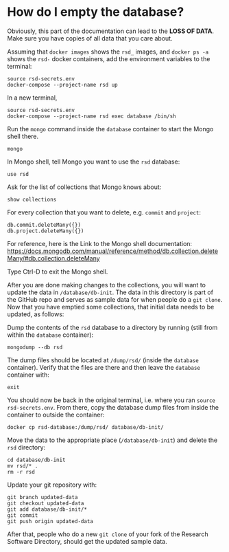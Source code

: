 # How do I empty the database?

Obviously, this part of the documentation can lead to the **LOSS OF DATA**. Make
sure you have copies of all data that you care about. 

Assuming that ``docker images`` shows the ``rsd_`` images, and ``docker ps -a``
shows the ``rsd-`` docker containers, add the environment variables to the
terminal:

```
source rsd-secrets.env
docker-compose --project-name rsd up
```

In a new terminal, 

```
source rsd-secrets.env
docker-compose --project-name rsd exec database /bin/sh
```

Run the ``mongo`` command inside the ``database`` container to start the Mongo
shell there.

```
mongo
```

In Mongo shell, tell Mongo you want to use the ``rsd`` database:

```
use rsd
```

Ask for the list of collections that Mongo knows about:

```
show collections
```

For every collection that you want to delete, e.g. ``commit`` and ``project``:

```
db.commit.deleteMany({})
db.project.deleteMany({})
```

For reference, here is the Link to the Mongo shell documentation:
https://docs.mongodb.com/manual/reference/method/db.collection.deleteMany/#db.collection.deleteMany

Type Ctrl-D to exit the Mongo shell. 

After you are done making changes to the collections, you will want to update
the data in ``/database/db-init``. The data in this directory is part of the
GitHub repo and serves as sample data for when people do a ``git clone``. Now
that you have emptied some collections, that initial data needs to be updated,
as follows:

Dump the contents of the ``rsd`` database to a directory by running (still from
within the ``database`` container):
 
```
mongodump --db rsd
```

The dump files should be located at ``/dump/rsd/`` (inside the ``database``
container). Verify that the files are there and then leave the ``database``
container with:

```
exit 
```

You should now be back in the original terminal, i.e. where you ran ``source
rsd-secrets.env``. From there, copy the database dump files from inside the
container to outside the container:

```
docker cp rsd-database:/dump/rsd/ database/db-init/
```

Move the data to the appropriate place (``/database/db-init``) and delete the ``rsd`` directory:

```
cd database/db-init
mv rsd/* .
rm -r rsd
```

Update your git repository with:

```
git branch updated-data
git checkout updated-data
git add database/db-init/*
git commit
git push origin updated-data
```

After that, people who do a new ``git clone`` of your fork of the Research Software
Directory, should get the updated sample data.
 
